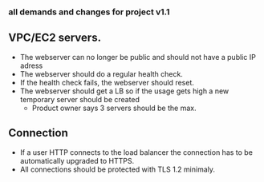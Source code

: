 ### all demands and changes for project v1.1

## VPC/EC2 servers.
- The webserver can no longer be public and should not have a public IP adress
- The webserver should do a regular health check.
- If the health check fails, the webserver should reset.
- The webserver should get a LB so if the usage gets high a new temporary server should be created
    - Product owner says 3 servers should be the max.


## Connection
- If a user HTTP connects to the load balancer the connection has to be automatically upgraded to HTTPS.
- All connections should be protected with TLS 1.2 minimaly.

